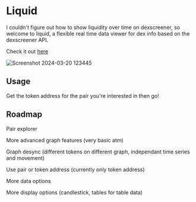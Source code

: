 # Liquid

I couldn't figure out how to show liquidity over time on dexscreener, so welcome to liquid, a flexible real time data viewer for dex info based on the dexscreener API.

Check it out [here](liquid-omega.vercel.app)

![Screenshot 2024-03-20 123445](https://github.com/tith3/liquid/assets/153851657/2962060e-13d0-4b7b-928b-8f712e52bc11)

## Usage

Get the token address for the pair you're interested in then go!

## Roadmap

Pair explorer

More advanced graph features (very basic atm)

Graph desync (different tokens on different graph, independant time series and movement)

Use pair or token address (currently only token address)

More data options 

More display options (candlestick, tables for table data)
